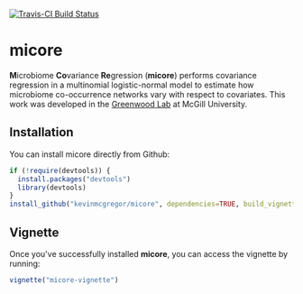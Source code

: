 [![Travis-CI Build Status](https://travis-ci.org/kevinmcgregor/micore.svg?branch=master)](https://travis-ci.org/kevinmcgregor/micore)

# micore
**M**icrobiome **Co**variance **Re**gression (**micore**) performs covariance regression in a multinomial logistic-normal model to estimate how microbiome co-occurrence networks vary with respect to covariates.  This work was developed in the [Greenwood Lab](https://www.mcgill.ca/statisticalgenetics/) at McGill University.

## Installation
You can install micore directly from Github:
```r
if (!require(devtools)) {
  install.packages("devtools")
  library(devtools)
}
install_github("kevinmcgregor/micore", dependencies=TRUE, build_vignettes = TRUE)
```
## Vignette
Once you've successfully installed **micore**, you can access the vignette by running:
```r
vignette("micore-vignette")
```
